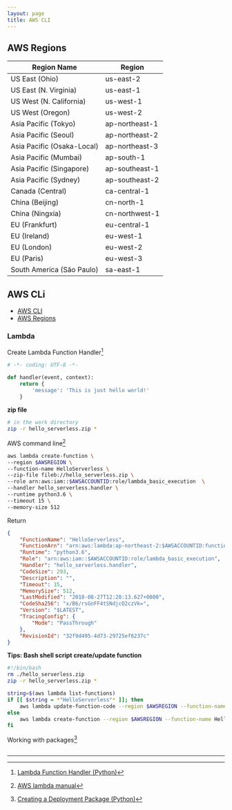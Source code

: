 ```yaml
---
layout: page
title: AWS CLI
---
```


## AWS Regions

Region Name | Region 
----- | ----- 
US East (Ohio) | us-east-2
US East (N. Virginia) | us-east-1
US West (N. California) | us-west-1
US West (Oregon) | us-west-2
Asia Pacific (Tokyo) | ap-northeast-1
Asia Pacific (Seoul) | ap-northeast-2
Asia Pacific (Osaka-Local) | ap-northeast-3
Asia Pacific (Mumbai) | ap-south-1
Asia Pacific (Singapore) | ap-southeast-1
Asia Pacific (Sydney) | ap-southeast-2
Canada (Central) | ca-central-1
China (Beijing) | cn-north-1
China (Ningxia) | cn-northwest-1
EU (Frankfurt) | eu-central-1
EU (Ireland) | eu-west-1
EU (London) | eu-west-2
EU (Paris) | eu-west-3
South America (São Paulo) | sa-east-1

## AWS CLi
* [AWS CLI](https://docs.aws.amazon.com/cli/latest/userguide/installing.html)
* [AWS Regions](https://docs.aws.amazon.com/AmazonRDS/latest/UserGuide/Concepts.RegionsAndAvailabilityZones.html)



### Lambda

Create Lambda Function Handler[^1]

[^1]: [Lambda Function Handler (Python)](https://docs.aws.amazon.com/lambda/latest/dg/python-programming-model-handler-types.html)
```python
# -*- coding: UTF-8 -*-

def handler(event, context):
	return {
		'message': 'This is just hello world!'
	}

```

**zip file**
```bash
# in the work directory
zip -r hello_serverless.zip *
```

AWS command line[^2]

[^2]: [AWS lambda manual](https://docs.aws.amazon.com/cli/latest/reference/lambda/index.html#cli-aws-lambda)
```bash
aws lambda create-function \
--region $AWSREGION \
--function-name HelloServerless \
--zip-file fileb://hello_serverless.zip \
--role arn:aws:iam::$AWSACCOUNTID:role/lambda_basic_execution  \
--handler hello_serverless.handler \
--runtime python3.6 \
--timeout 15 \
--memory-size 512
```

Return 
```json
{
    "FunctionName": "HelloServerless",
    "FunctionArn": "arn:aws:lambda:ap-northeast-2:$AWSACCOUNTID:function:HelloServerless",
    "Runtime": "python3.6",
    "Role": "arn:aws:iam::$AWSACCOUNTID:role/lambda_basic_execution",
    "Handler": "hello_serverless.handler",
    "CodeSize": 293,
    "Description": "",
    "Timeout": 15,
    "MemorySize": 512,
    "LastModified": "2018-08-27T12:28:13.627+0000",
    "CodeSha256": "x/B6/rsGnFF4tSNdjcO2czVk=",
    "Version": "$LATEST",
    "TracingConfig": {
        "Mode": "PassThrough"
    },
    "RevisionId": "32f9d495-4d73-29725ef6237c"
}

```

**Tips: Bash shell script create/update function**
```bash
#!/bin/bash
rm ./hello_serverless.zip
zip -r hello_serverless.zip *

string=$(aws lambda list-functions)
if [[ $string = *"HelloServerless"* ]]; then
	aws lambda update-function-code --region $AWSREGION --function-name HelloServerless --zip-file fileb://hello_serverless.zip 
else 
	aws lambda create-function --region $AWSREGION --function-name HelloServerless --zip-file fileb://hello_serverless.zip --role arn:aws:iam::$AWSACCOUNTID:role/lambda_basic_execution  --handler hello_serverless.handler --runtime python3.6 --timeout 15 --memory-size 512
fi
```

Working with packages[^3]

```python

```

[^3]: [Creating a Deployment Package (Python)](https://docs.aws.amazon.com/lambda/latest/dg/lambda-python-how-to-create-deployment-package.html)


---
